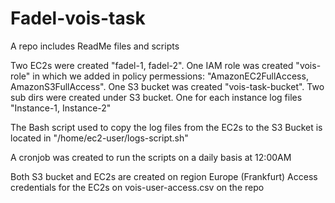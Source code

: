 # Fadel-vois-task
A repo includes ReadMe files and scripts

Two EC2s were created "fadel-1, fadel-2".
One IAM role was created "vois-role" in which we added in policy permessions: "AmazonEC2FullAccess, AmazonS3FullAccess".
One S3 bucket was created "vois-task-bucket".
Two sub dirs were created under S3 bucket. One for each instance log files "Instance-1, Instance-2"

The Bash script used to copy the log files from the EC2s to the S3 Bucket is located in "/home/ec2-user/logs-script.sh"

A cronjob was created to run the scripts on a daily basis at 12:00AM


Both S3 bucket and EC2s are created on region Europe (Frankfurt)
Access credentials for the EC2s on vois-user-access.csv on the repo
